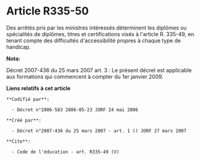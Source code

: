 # Article R335-50

Des arrêtés pris par les ministres intéressés déterminent les diplômes ou spécialités de diplômes, titres et certifications
visés à l'article R. 335-49, en tenant compte des difficultés d'accessibilité propres à chaque type de handicap.

**Nota:**

Décret 2007-436 du 25 mars 2007 art. 3 : Le présent décret est applicable aux formations qui commencent à compter du 1er
janvier 2009.

**Liens relatifs à cet article**

	**Codifié par**:

	  - Décret n°2006-583 2006-05-23 JORF 24 mai 2006

	**Créé par**:

	  - Décret n°2007-436 du 25 mars 2007 - art. 1 () JORF 27 mars 2007

	**Cite**:

	  - Code de l'éducation - art. R335-49 (V)
